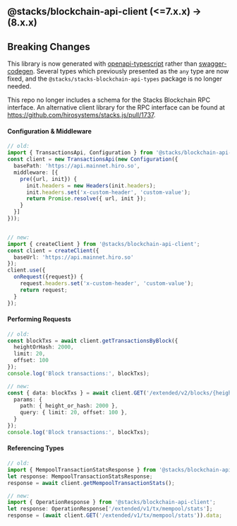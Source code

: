 ## @stacks/blockchain-api-client (&lt;=7.x.x) → (8.x.x)

## Breaking Changes

This library is now generated with [openapi-typescript](https://openapi-ts.dev/openapi-fetch/) rather than [swagger-codegen](https://github.com/swagger-api/swagger-codegen). Several types which previously presented as the `any` type are now fixed, and the `@stacks/stacks-blockchain-api-types` package is no longer needed.


This repo no longer includes a schema for the Stacks Blockchain RPC interface. An alternative client library for the RPC interface can be found at https://github.com/hirosystems/stacks.js/pull/1737.

#### Configuration & Middleware

```ts
// old:
import { TransactionsApi, Configuration } from '@stacks/blockchain-api-client';
const client = new TransactionsApi(new Configuration({
  basePath: 'https://api.mainnet.hiro.so',
  middleware: [{
    pre({url, init}) {
      init.headers = new Headers(init.headers);
      init.headers.set('x-custom-header', 'custom-value');
      return Promise.resolve({ url, init });
    }
  }]
}));


// new:
import { createClient } from '@stacks/blockchain-api-client';
const client = createClient({
  baseUrl: 'https://api.mainnet.hiro.so'
});
client.use({
  onRequest({request}) {
    request.headers.set('x-custom-header', 'custom-value');
    return request;
  }
});
```

#### Performing Requests

```ts
// old:
const blockTxs = await client.getTransactionsByBlock({
  heightOrHash: 2000,
  limit: 20,
  offset: 100
});
console.log('Block transactions:', blockTxs);

// new:
const { data: blockTxs } = await client.GET('/extended/v2/blocks/{height_or_hash}/transactions', { 
  params: { 
    path: { height_or_hash: 2000 }, 
    query: { limit: 20, offset: 100 },
  }
});
console.log('Block transactions:', blockTxs);
```

#### Referencing Types

```ts
// old:
import { MempoolTransactionStatsResponse } from '@stacks/blockchain-api-client';
let response: MempoolTransactionStatsResponse;
response = await client.getMempoolTransactionStats();

// new:
import { OperationResponse } from '@stacks/blockchain-api-client';
let response: OperationResponse['/extended/v1/tx/mempool/stats'];
response = (await client.GET('/extended/v1/tx/mempool/stats')).data;
```
